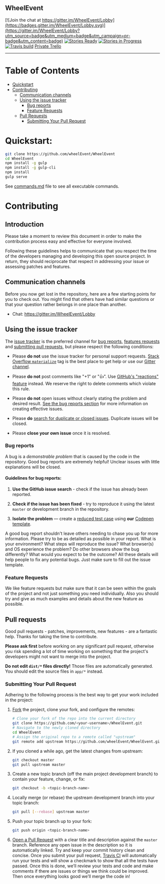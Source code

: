 WheelEvent
------

[![Join the chat at https://gitter.im/WheelEvent/Lobby](https://badges.gitter.im/WheelEvent/Lobby.svg)](https://gitter.im/WheelEvent/Lobby?utm_source=badge&utm_medium=badge&utm_campaign=pr-badge&utm_content=badge)
[![Stories Ready](https://badge.waffle.io/wheelEvent/WheelEvent.png?label=ready&title=Ready)](https://waffle.io/wheelEvent/WheelEvent?utm_source=badge)
[![Stories in Progress](https://badge.waffle.io/wheelEvent/WheelEvent.svg?label=in%20progress&title=In%20progress)](https://waffle.io/wheelEvent/WheelEvent?utm_source=badge)
[![Travis build](https://travis-ci.org/wheelEvent/WheelEvent.svg?branch=master)](https://travis-ci.org/wheelEvent/WheelEvent)
[Private Trello](https://trello.com/b/SlAxc35m/wheelevent)

------


# Table of Contents
- [Quickstart](#quickstart)
- [Contributing](#contributing)
  - [Communication channels](#communication-channels)
  - [Using the issue tracker](#using-the-issue-tracker)
    - [Bug reports](#bug-reports)
    - [Feature Requests](#feature-requests)
  - [Pull Requests](#pull-requests)
    - [Submitting Your Pull Request](#submitting-your-pull-request)

# Quickstart:
```bash
git clone https://github.com/wheelEvent/WheelEvent
cd WheelEvent
npm install -g gulp
npm install -g gulp-cli
npm install
gulp serve
```

See [commands.md](https://github.com/wheelEvent/WheelEvent/blob/master/docs/commands.md) file to see all executable commands.

# Contributing

## Introduction

Please take a moment to review this document in order to make the contribution
process easy and effective for everyone involved.

Following these guidelines helps to communicate that you respect the time of
the developers managing and developing this open source project. In return,
they should reciprocate that respect in addressing your issue or assessing
patches and features.

## Communication channels

Before you now get lost in the repository, here are a few starting points for you to check out. You might find that others have had similar questions or that your question rather belongs in one place than another.

* Chat: https://gitter.im/WheelEvent/Lobby

## Using the issue tracker

The [issue tracker](https://github.com/Dogfalo/materialize/issues) is the preferred channel for [bug reports](#bug-reports), [features requests](#feature-requests) and [submitting pull requests](#pull-requests), but please respect the following conditions:

* Please **do not** use the issue tracker for personal support requests. [Stack Overflow `materialize`](https://stackoverflow.com/questions/tagged/materialize) tag is the best place to get help or use our [Gitter channel](https://gitter.im/Dogfalo/materialize).

* Please **do not** post comments like "+1" or ":thumbsup:". Use [GitHub's "reactions" feature](https://github.com/blog/2119-add-reactions-to-pull-requests-issues-and-comments)  instead. We reserve the right to delete comments which violate this rule.

* Please **do not** open issues without clearly stating the problem and desired result. [See the bug reports section](#bug-reports) for more information on creating effective issues.

* Please **do** [search for duplicate or closed issues](https://github.com/wheelEvent/WheelEvent/issues?utf8=%E2%9C%93&q=is%3Aissue). Duplicate issues will be closed.

* Please **close your own issue** once it is resolved.

### Bug reports

A bug is a _demonstrable problem_ that is caused by the code in the repository.
Good bug reports are extremely helpful! Unclear issues with little explanations will be closed.


#### Guidelines for bug reports:

1. **Use the GitHub issue search** - check if the issue has already been reported.

2. **Check if the issue has been fixed** - try to reproduce it using the latest `master` or development branch in the repository.

3. **Isolate the problem** &mdash; create a [reduced test case](https://css-tricks.com/reduced-test-cases/) using **our** [Codepen template](#code-examples).

A good bug report shouldn't leave others needing to chase you up for more information. Please try to be as detailed as possible in your report. What is your environment? What steps will reproduce the issue? What browser(s) and OS experience the problem? Do other browsers show the bug differently? What would you expect to be the outcome? All these details will help people to fix any potential bugs. Just make sure to fill out the issue template.

### Feature Requests

We like feature requests but make sure that it can be seen within the goals of the project and not just something you need individually. Also you should try and give as much examples and details about the new feature as possible.

## Pull requests

Good pull requests - patches, improvements, new features - are a fantastic help. Thanks for taking the time to contribute.

**Please ask first** before working on any significant pull request, otherwise you risk spending a lot of time working on something that the project's developers might not want to merge into the project.

**Do not edit `dist/*` files directly!** Those files are automatically generated. You should edit the
source files in `app/*` instead.

### Submitting Your Pull Request

Adhering to the following process is the best way to get your work included in the project:

1. [Fork](https://help.github.com/fork-a-repo/) the project, clone your fork,
   and configure the remotes:

   ```bash
   # Clone your fork of the repo into the current directory
   git clone https://github.com/<your-username>/WheelEvent.git
   # Navigate to the newly cloned directory
   cd WheelEvent
   # Assign the original repo to a remote called "upstream"
   git remote add upstream https://github.com/wheelEvent/WheelEvent.git
   ```

2. If you cloned a while ago, get the latest changes from upstream:

   ```bash
   git checkout master
   git pull upstream master
   ```

3. Create a new topic branch (off the main project development branch) to contain your feature, change, or fix:

   ```bash
   git checkout -b <topic-branch-name>
   ```

4. Locally merge (or rebase) the upstream development branch into your topic branch:

   ```bash
   git pull [--rebase] upstream master
   ```

5. Push your topic branch up to your fork:

   ```bash
   git push origin <topic-branch-name>
   ```

6. [Open a Pull Request](https://help.github.com/articles/using-pull-requests/) with a clear title and description against the `master` branch. Reference any open issue in the description so it is automatically linked. Try and keep your commit history clean and concise. Once you submit your pull request, [Travis CI](https://travis-ci.org/wheelEvent/WheelEvent) will automatically run your tests and will show a checkmark to show that all the tests have passed. Once this is done, we’ll review your tests and code and make comments if there are issues or things we think could be improved. Then once everything looks good we’ll merge the code in!
